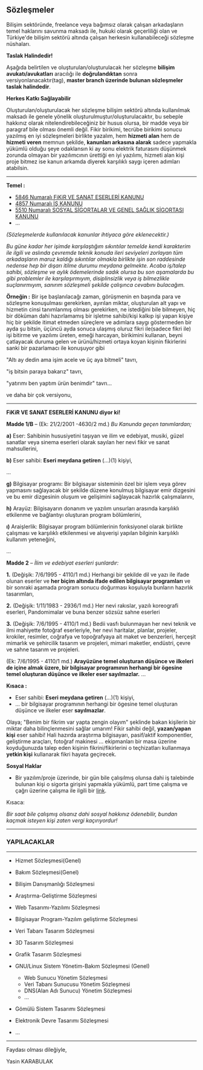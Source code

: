 ## Sözleşmeler
Bilişim sektöründe, freelance veya bağımsız olarak çalışan arkadaşların temel haklarını savunma maksadı ile, hukuki olarak geçerliliği olan ve Türkiye'de bilişim sektörü altında çalışan herkesin kullanabileceği sözleşme nüshaları.

**Taslak Halindedir!**

Aşağıda belirtilen ve oluşturulan/oluşturulacak her sözleşme **bilişim avukatı/avukatları** aracılığı ile **doğrulandıktan** sonra versiyonlanacaktır(tag), **master branch üzerinde bulunan sözleşmeler taslak halindedir**.

**Herkes Katkı Sağlayabilir**

Oluşturulan/oluşturulacak her sözleşme bilişim sektörü altında kullanılmak maksadı ile genele yönelik oluşturulmuştur/oluşturulacaktır, bu sebeple hakkınız olarak nitelendirebileceğiniz bir husus olursa, bir madde veya bir paragraf bile olması önemli değil. Fikir birikimi, tecrübe birikimi sonucu yazılmış en iyi sözleşmeleri birlikte yazalım, hem **hizmeti alan** hem de **hizmeti veren** memnun şekilde, **kanunları arkasına alarak** sadece yapmakla yükümlü olduğu şeye odaklansın ki ay sonu elektrik faturasını düşünmek zorunda olmayan bir yazılımcının ürettiği en iyi yazılımı, hizmeti alan kişi proje bitmez ise kanun arkamda diyerek karşılıklı saygı içeren adımları atabilsin.

---

**Temel :**
- [5846 Numaralı FiKiR VE SANAT ESERLERİ KANUNU](http://www.mevzuat.gov.tr/MevzuatMetin/1.3.5846.pdf)
- [4857 Numaralı İŞ KANUNU](http://www.mevzuat.gov.tr/MevzuatMetin/1.5.4857.pdf)
- [5510 Numaralı SOSYAL SİGORTALAR VE GENEL SAĞLIK SİGORTASI KANUNU](http://www.mevzuat.gov.tr/MevzuatMetin/1.5.5510.pdf)
- ...

*(Sözleşmelerde kullanılacak kanunlar ihtiyaca göre eklenecektir.)*


*Bu güne kadar her işimde karşılaştığım sıkıntılar temelde kendi karakterim ile ilgili ve aslında çevremde teknik konuda ileri seviyeleri zorlayan tüm arkadaşların maruz kaldığı sıkıntılar olmakla birlikte işin son raddesinde nedense hep bir dışarı itilme durumu meydana gelmekte. Acaba iş/talep sahibi, sözleşme ve aylık ödemelerinde sadık olursa bu son aşamalarda bu gibi problemler ile karşılaşırmıyım, disiplinsizlik veya iş bilmezlikle suçlanırmıyım, sanırım sözleşmeli şekilde çalışınca cevabını bulacağım.*

**Örneğin :** Bir işe başlanılacağı zaman, görüşmenin en başında para ve sözleşme konuşulması gerekirken, ayırılan miktar, oluşturulan alt yapı ve hizmetin cinsi tanımlanmış olması gerekirken, ne istediğini bile bilmeyen, hiç bir döküman dahi hazırlamamış bir işletme sahibi/kişi kalkıp işi yapan kişiye hiç bir şekilde itimat etmeden süreçlere ve adımlara saygı göstermeden bir ayda şu bitsin, üçüncü ayda sonuca ulaşmış oluruz fikri ile(sadece fikri ile) işi bitirme ve yazılımı üreten, emeği harcayan, birikimini kullanan, beyni çatlayacak duruma gelen ve ürünü/hizmeti ortaya koyan kişinin fikirlerini sanki bir pazarlamacı ile konuşuyor gibi 

"Altı ay dedin ama işim acele ve üç aya bitmeli" tavrı,

"iş bitsin paraya bakarız" tavrı,

"yatırımı ben yaptım ürün benimdir" tavrı... 

ve daha bir çok versiyonu,

---

**FiKiR VE SANAT ESERLERİ KANUNU diyor ki!**

**Madde 1/B** – (Ek: 21/2/2001 -4630/2 md.)
*Bu Kanunda geçen tanımlardan;*

**a)** Eser: Sahibinin hususiyetini taşıyan ve ilim ve edebiyat, musiki, güzel sanatlar veya sinema eserleri olarak sayılan her nevi fikir ve sanat mahsullerini,

**b)** Eser sahibi: **Eseri meydana getiren** (…)(1) kişiyi,

...

**g)** Bilgisayar programı: Bir bilgisayar sisteminin özel bir işlem veya görev yapmasını sağlayacak bir şekilde düzene konulmuş bilgisayar emir dizgesini ve bu emir dizgesinin oluşum ve gelişimini sağlayacak hazırlık çalışmalarını,

**h)** Arayüz: Bilgisayarın donanım ve yazılım unsurları arasında karşılıklı etkilenme ve bağlantıyı oluşturan program bölümlerini,

**ı)** Araişlerlik: Bilgisayar program bölümlerinin fonksiyonel olarak birlikte çalışması ve karşılıklı etkilenmesi ve alışverişi yapılan bilginin karşılıklı kullanım yeteneğini,

...

**Madde 2** – *İlim ve edebiyat eserleri şunlardır:*

**1.** (Değişik: 7/6/1995 - 4110/1 md.) Herhangi bir şekilde dil ve yazı ile ifade olunan eserler ve **her biçim altında ifade edilen bilgisayar programları** ve bir sonraki aşamada program sonucu doğurması koşuluyla bunların hazırlık tasarımları,

**2.** (Değişik: 1/11/1983 - 2936/1 md.) Her nevi rakıslar, yazılı koreografi eserleri, Pandomimalar ve buna benzer sözsüz sahne eserleri

**3.** (Değişik: 7/6/1995 - 4110/1 md.) Bedii vasfı bulunmayan her nevi teknik ve ilmi mahiyette fotoğraf eserleriyle, her nevi haritalar, planlar, projeler, krokiler, resimler, coğrafya ve topoğrafyaya ait maket ve benzerleri, herçeşit mimarlık ve şehircilik tasarım ve projeleri, mimari maketler, endüstri, çevre ve sahne tasarım ve projeleri.

(Ek: 7/6/1995 - 4110/1 md.) **Arayüzüne temel oluşturan düşünce ve ilkeleri de içine almak üzere, bir bilgisayar programının herhangi bir ögesine temel oluşturan düşünce ve ilkeler eser sayılmazlar.**
...


**Kısaca :**

- Eser sahibi: **Eseri meydana getiren** (…)(1) kişiyi,
- ... bir bilgisayar programının herhangi bir ögesine temel oluşturan düşünce ve ilkeler eser **sayılmazlar**.

Olaya; "Benim bir fikrim var yapta zengin olayım" şeklinde bakan kişilerin bir miktar daha bilinçlenmesini sağlar umarım! Fikir sahibi değil, **yazan/yapan kişi** eser sahibi! Hali hazırda araştırma bilgisayarı, pasif/aktif komponentler, geliştirme araçları, fotoğraf makinesi ... ekipmanları bir masa üzerine koyduğunuzda talep eden kişinin fikrini/fikirlerini o teçhizatları kullanmaya **yetkin kişi** kullanarak fikri hayata geçirecek.

**Sosyal Haklar**

-  Bir yazılım/proje üzerinde, bir gün bile çalışılmış olunsa dahi iş talebinde bulunan kişi o sigorta girişini yapmakla yükümlü, part time çalışma ve çağrı üzerine çalışma ile ilgili bir [link](http://www.isvesosyalguvenlik.com/sigortalilik-acisindan-kismi-sureli-part-time-calisma-cagri-uzerine-calisma-ve-sgkya-bildirim/).

Kısaca:

*Bir saat bile çalışmış olsanız dahi sosyal hakkınız ödenebilir, bundan kaçmak isteyen kişi zaten vergi kaçırıyordur!*

---

### YAPILACAKLAR
---
- Hizmet Sözleşmesi(Genel)
- Bakım Sözleşmesi(Genel)
- Bilişim Danışmanlığı Sözleşmesi
- Araştırma-Geliştirme Sözleşmesi
- Web Tasarımı-Yazılımı Sözleşmesi
- Bilgisayar Program-Yazılım geliştirme Sözleşmesi
- Veri Tabanı Tasarım Sözleşmesi
- 3D Tasarım Sözleşmesi
- Grafik Tasarım Sözleşmesi
- GNU/Linux Sistem Yönetim-Bakım Sözleşmesi (Genel)
  - Web Sunucu Yönetim Sözleşmesi  
  - Veri Tabanı Sunucusu Yönetim Sözleşmesi  
  - DNS(Alan Adı Sunucu) Yönetim Sözleşmesi  
  - ...

- Gömülü Sistem Tasarımı Sözleşmesi
- Elektronik Devre Tasarımı Sözleşmesi
- ...

---

Faydası olması dileğiyle,

Yasin KARABULAK
